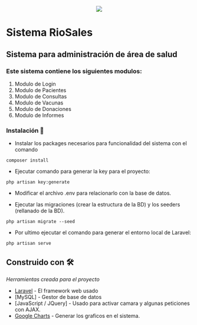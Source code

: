 <p align="center"><img src="https://laravel.com/assets/img/components/logo-laravel.svg"></p>


<h1> Sistema RioSales </h1>

<h2> Sistema para administración de área de salud </h1>

### Este sistema contiene los siguientes modulos:

<ol>
    <li> Modulo de Login </li>
    <li> Modulo de Pacientes </li>
    <li> Modulo de Consultas </li>
    <li> Modulo de Vacunas </li>
    <li> Modulo de Donaciones </li>
    <li> Modulo de Informes </li>
</ol>

### Instalación 🔧

- Instalar los packages necesarios para funcionalidad del sistema con el comando

```
composer install
```

- Ejecutar comando para generar la key para el proyecto:

```
php artisan key:generate
```

- Modificar el archivo .env para relacionarlo con la base de datos.

- Ejecutar las migraciones (crear la estructura de la BD) y los seeders (rellanado de la BD).

```
php artisan migrate --seed
```

- Por ultimo ejecutar el comando para generar el entorno local de Laravel:

```
php artisan serve
```

## Construido con 🛠️

_Herramientas creada para el proyecto_

* [Laravel](https://laravel.com) - El framework web usado
* [MySQL] - Gestor de base de datos
* [JavaScript / JQuery] - Usado para activar camara y algunas peticiones con AJAX.
* [Google Charts](https://developers.google.com/chart) - Generar los graficos en el sistema.
